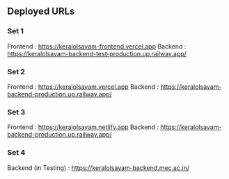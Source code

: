 ## Deployed URLs

### Set 1

Frontend : https://keralolsavam-frontend.vercel.app
Backend : https://keralolsavam-backend-test-production.up.railway.app/

### Set 2

Frontend : https://keralolsavam.vercel.app
Backend : https://keralolsavam-backend-production.up.railway.app/

### Set 3

Frontend : https://keralolsavam.netlify.app
Backend : https://keralolsavam-backend-production.up.railway.app/

### Set 4
Backend (in Testing) : https://keralolsavam-backend.mec.ac.in/